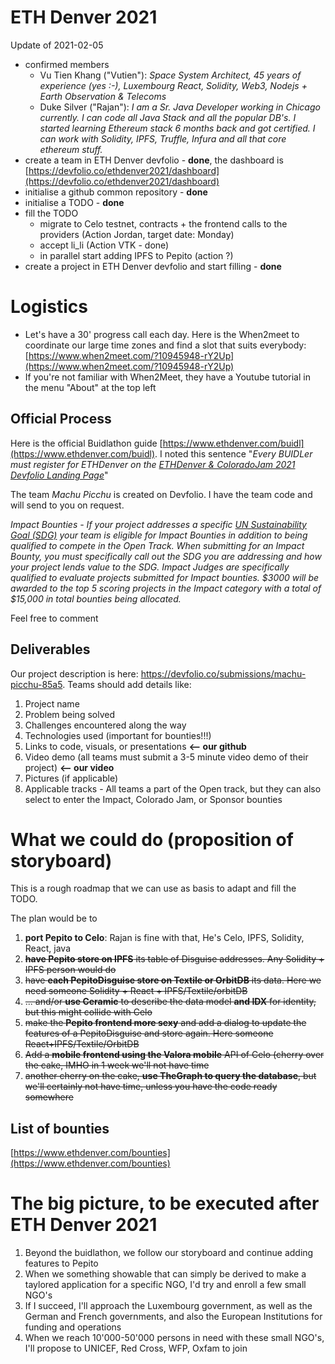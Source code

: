 # ETH Denver 2021
Update of 2021-02-05
* confirmed members
  * Vu Tien Khang ("Vutien"): _Space System Architect, 45 years of experience (yes :-), Luxembourg React, Solidity, Web3, Nodejs + Earth Observation & Telecoms_
  * Duke Silver ("Rajan"): _I am a Sr. Java Developer working in Chicago currently. I can code all Java Stack and all the popular DB's. I started learning Ethereum stack 6 months back and got certified. I can work with Solidity, IPFS, Truffle, Infura and all that core ethereum stuff._
* create a team in ETH Denver devfolio - **done**, the dashboard is [https://devfolio.co/ethdenver2021/dashboard](https://devfolio.co/ethdenver2021/dashboard)
* initialise a github common repository - **done**
* initialise a TODO - **done**
* fill the TODO
  * migrate to Celo testnet, contracts + the frontend calls to the providers (Action Jordan, target date: Monday)
  * accept li_li (Action VTK - done)
  * in parallel start adding IPFS to Pepito (action ?)
* create a project in ETH Denver devfolio and start filling - **done**


# Logistics
* Let's have a 30' progress call each day. Here is the When2meet to coordinate our large time zones and find a slot that suits everybody: [https://www.when2meet.com/?10945948-rY2Up](https://www.when2meet.com/?10945948-rY2Up)
* If you're not familiar with When2Meet, they have a Youtube tutorial in the menu "About" at the top left
## Official Process
Here is the official Buidlathon guide [https://www.ethdenver.com/buidl](https://www.ethdenver.com/buidl). I noted this sentence "_Every BUIDLer must register for ETHDenver on the [ETHDenver & ColoradoJam 2021 Devfolio Landing Page](https://ethdenver2021.devfolio.co/)_"

The team _Machu Picchu_ is created on Devfolio. I have the team code and will send to you on request. 

_Impact Bounties - If your project addresses a specific [UN Sustainability Goal (SDG)](https://sdgs.un.org/goals) your team is eligible for Impact Bounties in addition to being qualified to compete in the Open Track. When submitting for an Impact Bounty, you must specifically call out the SDG you are addressing and how your project lends value to the SDG. Impact Judges are specifically qualified to evaluate projects submitted for Impact bounties.  $3000 will be awarded to the top 5 scoring projects in the Impact category with a total of $15,000 in total bounties being allocated._

Feel free to comment

## Deliverables
Our project description is here: https://devfolio.co/submissions/machu-picchu-85a5.
Teams should add details like:
1.    Project name
2.    Problem being solved
3.    Challenges encountered along the way
4.    Technologies used (important for bounties!!!)
5.    Links to code, visuals, or presentations **<-- our github**
6.    Video demo (all teams must submit a 3-5 minute video demo of their project) **<-- our video**
7.    Pictures (if applicable)
8.    Applicable tracks - All teams a part of the Open track, but they can also select to enter the Impact, Colorado Jam, or Sponsor bounties


# What we could do (proposition of storyboard)
This is a rough roadmap that we can use as basis to adapt and fill the TODO.

The plan would be to 
1. **port Pepito to Celo**: Rajan is fine with that, He's Celo, IPFS, Solidity, React, java
2. ~~**have Pepito store on IPFS** its table of Disguise addresses. Any Solidity + IPFS person would do~~
3. ~~have **each PepitoDisguise store on Textile or OrbitDB** its data. Here we need someone Solidity + React + IPFS/Textile/orbitDB~~
4. ~~... and/or **use Ceramic** to describe the data model **and IDX** for identity, but this might collide with Celo~~  
5. ~~make the **Pepito frontend more sexy** and add a dialog to update the features of a PepitoDisguise and store again. Here someone React+IPFS/Textile/OrbitDB~~
6. ~~Add a **mobile frontend using the Valora mobile** API of Celo (cherry over the cake, IMHO in 1 week we'll not have time~~
7. ~~another cherry on the cake, **use TheGraph to query the database**, but we'll certainly not have time, unless you have the code ready somewhere~~
   
## List of bounties
[https://www.ethdenver.com/bounties](https://www.ethdenver.com/bounties)

# The big picture, to be executed after ETH Denver 2021
1. Beyond the buidlathon, we follow our storyboard and continue adding features to Pepito
2. When we something showable that can simply be derived to make a taylored application for a specific NGO, I'd try and enroll a few small NGO's
3. If I succeed, I'll approach the Luxembourg government, as well as the German and French governments, and also the European Institutions for funding and operations
4. When we reach 10'000-50'000 persons in need with these small NGO's, I'll propose to UNICEF, Red Cross, WFP, Oxfam to join
